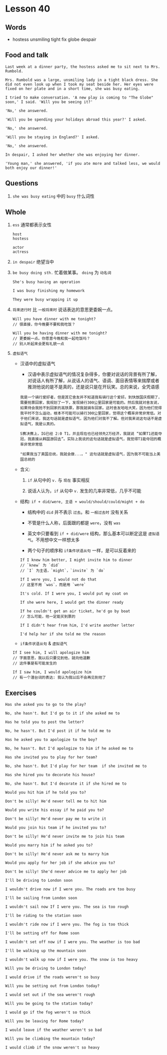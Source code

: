 # Lesson 40

## Words

- hostess unsmiling tight fix globe despair

## Food and talk

```
Last week at a dinner party, the hostess asked me to sit next to Mrs. Rumbold.

Mrs. Rumbold was a large, unsmiling lady in a tight black dress. She did not even look up when I took my seat beside her. Her eyes were fixed on her plate and in a short time, she was busy eating.

I tried to make conversation. 'A new play is coming to "The Globe" soon,' I said. 'Will you be seeing it?'

'No,' she answered.

'Will you be spending your holidays abroad this year?' I asked.

'No,' she answered.

'Will you be staying in England?' I asked.

'No,' she answered.

In despair, I asked her whether she was enjoying her dinner.

'Young man,' she answered, 'if you ate more and talked less, we would both enjoy our dinner!'
```

## Questions

1. `she was busy eating` 中的 `busy` 什么词性

## Whole

1. `ess` 通常都表示女性

   ```
   host
   hostess

   actor
   actress
   ```

2. `in despair` 绝望当中

3. `be busy doing sth.` 忙着做某事。 `doing` 为 `动名词`

   ```
   She's busy having an operation

   I was busy finishing my homework

   They were busy wrapping it up
   ```

4. `将来进行时` 比 `一般将来时` 说话表达的意思更委婉一点。

   ```
   Will you have dinner with me tonight?
   // 很直接，你今晚要不要和我吃饭？

   Will you be having dinner with me tonight?
   // 更委婉一点。你愿意今晚和我一起吃饭吗？
   // 别人听起来会更有礼貌一点
   ```

5. `虚拟语气`

   - 汉语中的虚拟语气

     - 汉语中表示虚拟语气的情况复杂得多，你要对说话的背景有所了解，对说话人有所了解，从说话人的语气、语调、面目表情等来揣摩或者推测他说的是不是真的，还是说只是在开玩笑。总的来说，全凭语感

     ```
     我是一个骑行爱好者，但是其它舍友并不知道我有骑行这个爱好。到快放国庆假期了，需要抢票回家，我规划了一下，发现骑行300公里回家是可能的。然后我就对舍友说，如果待会我抢不到回家的高铁票，那我就骑车回家。这时舍友哈哈大笑，因为他们觉得我平时不怎么运动，根本不可能可以骑行300公里回家，觉得这个概率非常非常低。对于他们来说，我这句话就是虚拟语气，因为他们对我不了解。但对我来说这句话不是虚拟语气，我是认真的。

     S赛决赛上，IG已经 2:0 T1，并且现在也已经领先2万经济，我就说 “如果T1还能夺冠，我直接从韩国游回去”。实际上我说的这句话就是虚拟语气，我觉得T1能夺冠的概率非常非常低

     "如果我当了美国总统，我就会做...。" 这句话就是虚拟语气，因为我不可能当上美国总统的
     ```

   - 含义:

     1. `if` 从句中的 `v.` 与 `现在` 事实相反

     2. 说话人认为，`if` 从句中 `v.` 发生的几率非常低，几乎不可能

   - 结构: `if + did/were, 主语 + would/should/could/might + do`

     - 结构中的 `did` 并不表示 `过去`。和 `一般过去时` 没有关系

     - 不管是什么人称，后面跟的都是 `were`，没有 `was`

     - 英文中只要看到 `if + did/were` 结构，那么基本可以断定这是 `虚拟语气`。不用想中文一样想太多

     - 两个句子的顺序和 `if条件状语从句` 一样，是可以反着来的

     ```
     If I knew him better, I might invite him to dinner
     // `knew` 为 `did`
     // `I` 为主语，`might`，`invite` 为 `do`

     If I were you, I would not do that
     // 这里不用 `was`，而是用 `were`

     It's cold. If I were you, I would put my coat on

     If she were here, I would get the dinner ready

     If he couldn't get an air ticket, he'd go by boat
     // 怎么可能，他一定能买到票的

     If I didn't hear from him, I'd write another letter

     I'd help her if she told me the reason
     ```

   - `if条件状语从句` & `虚拟语气`

   ```
   If I see him, I will apologize him
   // 字面意思，我以后只要见到他，就向他道歉
   // 这件事是有可能发生的

   If I saw him, I would apologize him
   // 有一个潜台词的表达: 我认为我以后不会再见到他了
   ```

## Exercises

```
Has she asked you to go to the play?

No, she hasn't. But I'd go to it if she asked me to
```

```
Has he told you to post the letter?

No, he hasn't. But I'd post it if he told me to
```

```
Has he asked you to apologize to the boy?

No, he hasn't. But I'd apologize to him if he asked me to
```

```
Has she invited you to play for her team?

No, she hasn't. But I'd play for her team  if she invited me to
```

```
Has she hired you to decorate his house?

No, she hasn't. But I'd decorate it if she hired me to
```

```
Would you hit him if he told you to?

Don't be silly! He'd never tell me to hit him
```

```
Would you write his essay if he paid you to?

Don't be silly! He'd never pay me to write it
```

```
Would you join his team if he invited you to?

Don't be silly! He'd never invite me to join his team
```

```
Would you marry him if he asked you to?

Don't be silly! He'd never ask me to marry him
```

```
Would you apply for her job if she advice you to?

Don't be silly! She'd never advice me to apply her job
```

```
I'll be driving to London soon

I wouldn't drive now if I were you. The roads are too busy
```

```
I'll be sailing from London soon

I wouldn't sail now If I were you. The sea is too rough
```

```
I'll be riding to the station soon

I wouldn't ride now if I were you. The fog is too thick
```

```
I'll be setting off for Rome soon

I wouldn't set off now if I were you. The weather is too bad
```

```
I'll be walking up the mountain soon

I wouldn't walk up now if I were you. The snow is too heavy
```

```
Will you be driving to London today?

I would drive if the roads weren't so busy
```

```
Will you be setting out from London today?

I would set out if the sea weren't rough
```

```
Will you be going to the station today?

I would go if the fog weren't so thick
```

```
Will you be leaving for Rome today?

I would leave if the weather weren't so bad
```

```
Will you be climbing the mountain today?

I would climb if the snow weren't so heavy
```
